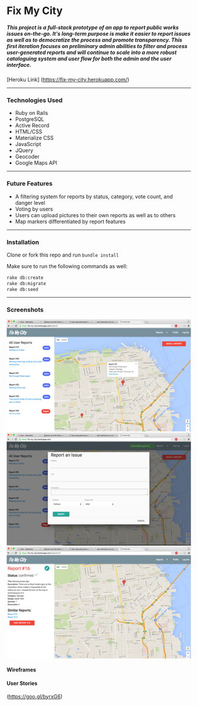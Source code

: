 # Fix My City

##### This project is a full-stack prototype of an app to report public works issues on-the-go. It's long-term purpose is make it easier to report issues as well as to democratize the process and promote transparency. This first iteration focuses on preliminary admin abilities to filter and process user-generated reports and will continue to scale into a more robust cataloguing system and user flow for both the admin and the user interface.  


[Heroku Link] (https://fix-my-city.herokuapp.com/)

---

### Technologies Used
* Ruby on Rails
* PostgreSQL
* Active Record
* HTML/CSS
* Materialize CSS
* JavaScript
* JQuery
* Geocoder
* Google Maps API

---

### Future Features
* A filtering system for reports by status, category, vote count, and danger level
* Voting by users
* Users can upload pictures to their own reports as well as to others
* Map markers differentiated by report features

---

### Installation
Clone or fork this repo and run `bundle install`

Make sure to run the following commands as well:

```
rake db:create
rake db:migrate
rake db:seed
```

---

### Screenshots
![Alt text](public/screenshots/home_page.png "Home Page")
![Alt text](public/screenshots/issue_form.png "Report an Issue Form")
![Alt text](public/screenshots/report_show.png "Report Show Page")

#### Wireframes

#### User Stories
(https://goo.gl/byrxG6)
